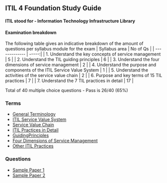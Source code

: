## ITIL 4 Foundation Study Guide
#### ITIL stood for - Information Technology Infrastructure Library

#### Examination breakdown
The following table gives an indicative breakdown of the amount of questions per syllabus module for the exam
| Syllabus area | No of Qs |
| ------------- | -----:|
| 1. Understand the key concepts of service management | 5 |
| 2. Understand the TIL guiding principles | 6 |
| 3. Understand the four dimensions of service management | 2 |
| 4. Understand the purpose and components of the ITIL Service Value System | 1 |
| 5. Understand the activities of the service value chain | 2 |
| 6. Purpose and key terms of 15 TIL practices | 7 |
| 7. Understand the 7 TIL practices in detail | 17 |

Total of 40 multiple choice questions - Pass is 26/40 (65%)

### Terms

- [General Terminology](GeneralTerminology.md)
- [ITIL Service Value System](ITILServiceValueSystem.md)
- [Service Value Chain](ServiceValueChain.md)
- [ITIL Practices in Detail](ITILPracticesInDetail.md)
- [GuidingPrinciples](GuidingPrinciples.md)
- [Four Dimensions of Service Management](FourDimensionsOfSM.md)
- [Other ITIL Practices](OtherITILPractices.md)

### Questions

- [Sample Paper 1](SamplePaper1.md)
- [Sample Paper 2](SamplePaper2.md)
